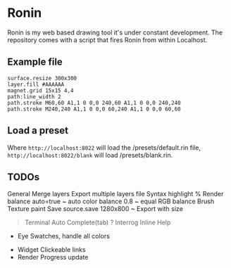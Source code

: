# Ronin

Ronin is my web based drawing tool it's under constant development. 
The repository comes with a script that fires Ronin from within Localhost.

## Example file

```
surface.resize 300x300
layer.fill #AAAAAA
magnet.grid 15x15 4,4
path:line_width 2
path.stroke M60,60 A1,1 0 0,0 240,60 A1,1 0 0,0 240,240
path.stroke M240,240 A1,1 0 0,0 60,240 A1,1 0 0,0 60,60
```

## Load a preset

Where `http://localhost:8022` will load the /presets/default.rin file, `http://localhost:8022/blank` will load /presets/blank.rin.

## TODOs
  General
    Merge layers
    Export multiple layers file
    Syntax highlight
  % Render
    balance auto=true ~ auto color
    balance 0.8       ~ equal RGB balance
  Brush
    Texture paint
  Save
    source.save 1280x800 ~ Export with size
  > Terminal
    Auto Complete(tab)
  ? Interrog
    Inline Help
  * Eye
    Swatches, handle all colors
  - Widget
    Clickeable links
  - Render
    Progress update